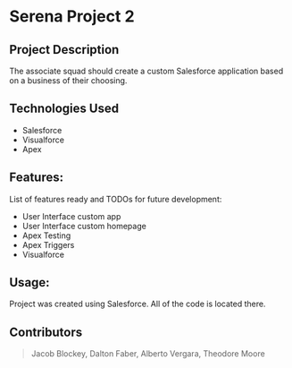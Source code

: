 # Serena Project 2

## Project Description

The associate squad should create a custom Salesforce application based on a 
business of their choosing.

## Technologies Used

* Salesforce
* Visualforce
* Apex

## Features:
List of features ready and TODOs for future development:
* User Interface custom app
* User Interface custom homepage
* Apex Testing
* Apex Triggers
* Visualforce

## Usage:
Project was created using Salesforce. All of the code is located there.

## Contributors

> Jacob Blockey,
> Dalton Faber,
> Alberto Vergara,
> Theodore Moore



